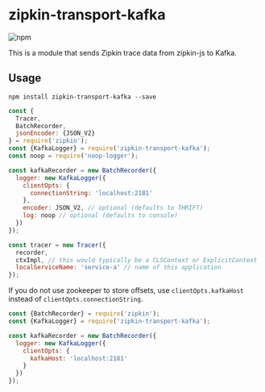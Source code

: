# zipkin-transport-kafka

![npm](https://img.shields.io/npm/dm/zipkin-transport-kafka.svg)

This is a module that sends Zipkin trace data from zipkin-js to Kafka.

## Usage

`npm install zipkin-transport-kafka --save`

```javascript
const {
  Tracer,
  BatchRecorder,
  jsonEncoder: {JSON_V2}
} = require('zipkin');
const {KafkaLogger} = require('zipkin-transport-kafka');
const noop = require('noop-logger');

const kafkaRecorder = new BatchRecorder({
  logger: new KafkaLogger({
    clientOpts: {
      connectionString: 'localhost:2181'
    },
    encoder: JSON_V2, // optional (defaults to THRIFT)
    log: noop // optional (defaults to console)
  })
});

const tracer = new Tracer({
  recorder,
  ctxImpl, // this would typically be a CLSContext or ExplicitContext
  localServiceName: 'service-a' // name of this application
});
```

If you do not use zookeeper to store offsets, use `clientOpts.kafkaHost` instead of `clientOpts.connectionString`.

```js
const {BatchRecorder} = require('zipkin');
const {KafkaLogger} = require('zipkin-transport-kafka');

const kafkaRecorder = new BatchRecorder({
  logger: new KafkaLogger({
    clientOpts: {
      kafkaHost: 'localhost:2181'
    }
  })
});
```
